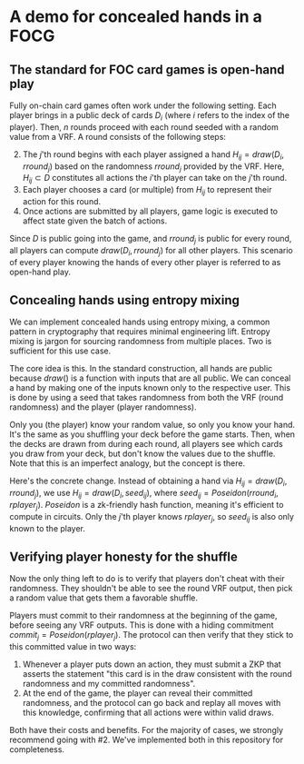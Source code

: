 # A demo for concealed hands in a FOCG

## The standard for FOC card games is open-hand play
Fully on-chain card games often work under the following setting. Each player brings in a public deck of cards $D_i$ (where $i$ refers to the index of the player). Then, $n$ rounds proceed with each round seeded with a random value from a VRF. A round consists of the following steps:

2. The $j$'th round begins with each player assigned a hand $H_{ij} = draw(D_i, rround_j)$ based on the randomness $rround_j$ provided by the VRF. Here, $H_{ij} \subset D$ constitutes all actions the $i$'th player can take on the $j$'th round.
3. Each player chooses a card (or multiple) from $H_{ij}$ to represent their action for this round. 
4. Once actions are submitted by all players, game logic is executed to affect state given the batch of actions.

Since $D$ is public going into the game, and $rround_{j}$ is public for every round, all players can compute $draw(D_i, rround_j)$ for all other players. This scenario of every player knowing the hands of every other player is referred to as open-hand play. 

## Concealing hands using entropy mixing

We can implement concealed hands using entropy mixing, a common pattern in cryptography that requires minimal engineering lift. Entropy mixing is jargon for sourcing randomness from multiple places. Two is sufficient for this use case.

The core idea is this. In the standard construction, all hands are public because $draw()$ is a function with inputs that are all public. We can conceal a hand by making one of the inputs known only to the respective user. This is done by using a seed that takes randomness from both the VRF (round randomness) and the player (player randomness). 

Only you (the player) know your random value, so only you know your hand. It's the same as you shuffling your deck before the game starts. Then, when the decks are drawn from during each round, all players see which cards you draw from your deck, but don't know the values due to the shuffle. Note that this is an imperfect analogy, but the concept is there.

Here's the concrete change. Instead of obtaining a hand via $H_{ij} = draw(D_i, rround_j)$, we use $H_{ij} = draw(D_i, seed_{ij})$, where $seed_{ij} = Poseidon(rround_i, rplayer_j)$. $Poseidon$ is a zk-friendly hash function, meaning it's efficient to compute in circuits. Only the $j$'th player knows $rplayer_j$, so $seed_{ij}$ is also only known to the player. 

## Verifying player honesty for the shuffle

Now the only thing left to do is to verify that players don't cheat with their randomness. They shouldn't be able to see the round VRF output, then pick a random value that gets them a favorable shuffle. 

Players must commit to their randomness at the beginning of the game, before seeing any VRF outputs. This is done with a hiding commitment $commit_j = Poseidon(rplayer_j)$. The protocol can then verify that they stick to this committed value in two ways:

1. Whenever a player puts down an action, they must submit a ZKP that asserts the statement "this card is in the draw consistent with the round randomness and my committed randomness".
2. At the end of the game, the player can reveal their committed randomness, and the protocol can go back and replay all moves with this knowledge, confirming that all actions were within valid draws. 

Both have their costs and benefits. For the majority of cases, we strongly recommend going with #2. We've implemented both in this repository for completeness.
